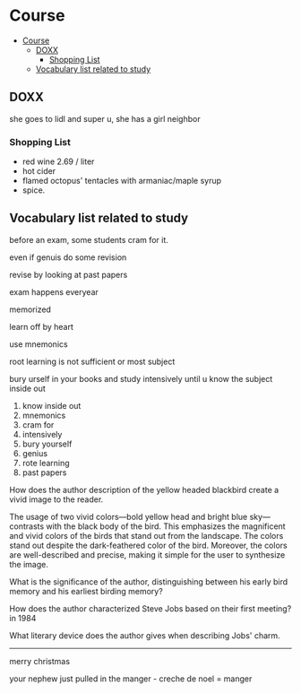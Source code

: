 # Course

- [Course](#course)
  - [DOXX](#doxx)
    - [Shopping List](#shopping-list)
  - [Vocabulary list related to study](#vocabulary-list-related-to-study)

## DOXX

she goes to lidl and super u, she has a girl neighbor

### Shopping List

- red wine 2.69 / liter
- hot cider
- flamed octopus' tentacles with armaniac/maple syrup
- spice.

## Vocabulary list related to study

before an exam, some students cram for it.

even if genuis do some revision

revise by looking at past papers

exam happens everyear

memorized

learn off by heart

use mnemonics

root learning is not sufficient or most subject

bury urself in your books and study intensively until u know the subject inside out

1. know inside out
2. mnemonics
3. cram for
4. intensively
5. bury yourself
6. genius
7. rote learning
8. past papers

How does the author description of the yellow headed blackbird create a vivid image to the reader.

The usage of two vivid colors—bold yellow head and bright blue sky—contrasts with the black body of the bird. This emphasizes the magnificent and vivid colors of the birds that stand out from the landscape.  The colors stand out despite the dark-feathered color of the bird. Moreover, the colors are well-described and precise, making it simple for the user to synthesize the image.

What is the significance of the author, distinguishing between his early bird memory and his earliest birding memory?

How does the author characterized Steve Jobs based on their first meeting? in 1984

What literary device does the author gives when describing Jobs' charm.

---

merry christmas

your nephew just pulled in the manger - creche de noel = manger
